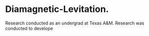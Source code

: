 # Diamagnetic-Levitation.
Research conducted as an undergrad at Texas A&amp;M. Research was conducted to develope 

